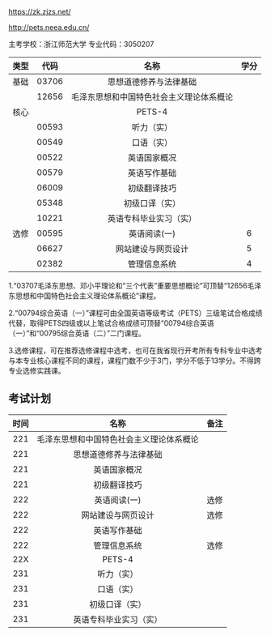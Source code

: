 https://zk.zjzs.net/

http://pets.neea.edu.cn/

主考学校：浙江师范大学
专业代码：3050207

|类型|代码|名称|学分|
|:----------:|:----------:|:----------:|:----------:|
|基础|03706|思想道德修养与法律基础| |
| |12656|毛泽东思想和中国特色社会主义理论体系概论| |
|核心| |PETS-4| |
| |00593|听力（实）| |
| |00549|口语（实）| |
| |00522|英语国家概况| |
| |00579|英语写作基础| |
| |06009|初级翻译技巧| |
| |05348|初级口译（实）| |
| |10221|英语专科毕业实习（实）| |
|选修|00595|英语阅读(一)|6|
| |06627|网站建设与网页设计|5|
| |02382|管理信息系统|4|

1.“03707毛泽东思想、邓小平理论和“三个代表”重要思想概论”可顶替“12656毛泽东思想和中国特色社会主义理论体系概论”课程。

2.“00794综合英语（一）”课程可由全国英语等级考试（PETS）三级笔试合格成绩代替，取得PETS四级或以上笔试合格成绩可顶替“00794综合英语（一）”和“00795综合英语（二）”二门课程。

3.选修课程，可在推荐选修课程中选考，也可在我省现行开考所有专科专业中选考与本专业核心课程不同的课程，课程门数不少于3门，学分不低于13学分。不得跨专业选修实践课。

## 考试计划

|时间|名称|备注|
|:----------:|:----------:|:----------:|
|221|毛泽东思想和中国特色社会主义理论体系概论| |
|221|思想道德修养与法律基础| |
|221|英语国家概况| |
|221|初级翻译技巧| |
|222|英语阅读(一)|选修|
|222|网站建设与网页设计|选修|
|222|英语写作基础| |
|222|管理信息系统|选修|
|22X|PETS-4||
|231|听力（实）||
|231|口语（实）| |
|231|初级口译（实）| |
|231|英语专科毕业实习（实）| |
